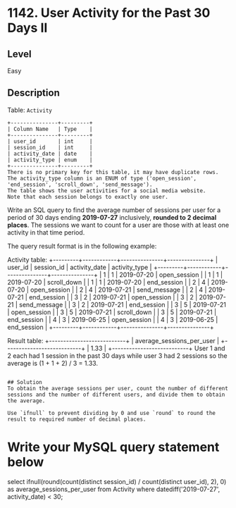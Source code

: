 # 1142. User Activity for the Past 30 Days II
## Level
Easy

## Description
Table: `Activity`
```
+---------------+---------+
| Column Name   | Type    |
+---------------+---------+
| user_id       | int     |
| session_id    | int     |
| activity_date | date    |
| activity_type | enum    |
+---------------+---------+
There is no primary key for this table, it may have duplicate rows.
The activity_type column is an ENUM of type ('open_session', 'end_session', 'scroll_down', 'send_message').
The table shows the user activities for a social media website. 
Note that each session belongs to exactly one user.
```

Write an SQL query to find the average number of sessions per user for a period of 30 days ending **2019-07-27** inclusively, **rounded to 2 decimal places**. The sessions we want to count for a user are those with at least one activity in that time period.

The query result format is in the following example:

Activity table:
+---------+------------+---------------+---------------+
| user_id | session_id | activity_date | activity_type |
+---------+------------+---------------+---------------+
| 1       | 1          | 2019-07-20    | open_session  |
| 1       | 1          | 2019-07-20    | scroll_down   |
| 1       | 1          | 2019-07-20    | end_session   |
| 2       | 4          | 2019-07-20    | open_session  |
| 2       | 4          | 2019-07-21    | send_message  |
| 2       | 4          | 2019-07-21    | end_session   |
| 3       | 2          | 2019-07-21    | open_session  |
| 3       | 2          | 2019-07-21    | send_message  |
| 3       | 2          | 2019-07-21    | end_session   |
| 3       | 5          | 2019-07-21    | open_session  |
| 3       | 5          | 2019-07-21    | scroll_down   |
| 3       | 5          | 2019-07-21    | end_session   |
| 4       | 3          | 2019-06-25    | open_session  |
| 4       | 3          | 2019-06-25    | end_session   |
+---------+------------+---------------+---------------+

Result table:
+---------------------------+ 
| average_sessions_per_user |
+---------------------------+ 
| 1.33                      |
+---------------------------+ 
User 1 and 2 each had 1 session in the past 30 days while user 3 had 2 sessions so the average is (1 + 1 + 2) / 3 = 1.33.
```

## Solution
To obtain the average sessions per user, count the number of different sessions and the number of different users, and divide them to obtain the average.

Use `ifnull` to prevent dividing by 0 and use `round` to round the result to required number of decimal places.
```
# Write your MySQL query statement below
select ifnull(round(count(distinct session_id) / count(distinct user_id), 2), 0) as average_sessions_per_user
    from Activity
    where datediff('2019-07-27', activity_date) < 30;
```
